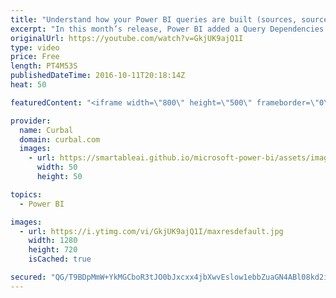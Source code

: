 ```yaml
---
title: "Understand how your Power BI queries are built (sources, source types, etc)"
excerpt: "In this month’s release, Power BI added a Query Dependencies view in the Query Editor (under the View tab in the ribbon) that allows you to see all queries and your dependencies on other queries or data sources at a glance, as well as an indicator of their Load status.  In this video, we show you what"
originalUrl: https://youtube.com/watch?v=GkjUK9ajQ1I
type: video
price: Free
length: PT4M53S
publishedDateTime: 2016-10-11T20:18:14Z
heat: 50

featuredContent: "<iframe width=\"800\" height=\"500\" frameborder=\"0\" src=\"https://www.youtube.com/embed/GkjUK9ajQ1I\" allow=\"accelerometer; autoplay; encrypted-media; gyroscope; picture-in-picture\" allowfullscreen></iframe>"

provider:
  name: Curbal
  domain: curbal.com
  images:
    - url: https://smartableai.github.io/microsoft-power-bi/assets/images/organizations/curbal.com-50x50.jpg
      width: 50
      height: 50

topics:
  - Power BI

images:
  - url: https://i.ytimg.com/vi/GkjUK9ajQ1I/maxresdefault.jpg
    width: 1280
    height: 720
    isCached: true

secured: "QG/T9BDpMmW+YkMGCboR3tJO0bJxcxx4jbXwvEslow1ebbZuaGN4ABl08kd2is1eMBISdeh/KegZnz5JHI4GSdwRhAopUlNP8+SV6pWB4msV0Y62E4nqyFRrSXc48LKuhxwftkMpc64enpeCfiH8KpF0D+2QT/jeu9dat92EOyMHAIWa2np+emH/QYmGCUnzCMySIak2mTCKnd5FEqVkg0I6y8AQniCUsNCnd3kI3KNUVU87nPfE0+sYZQOBNkzrZ7g9cEyDVcCO8EJ4QwBJjyETAe/Kk4bjJ0h+qKwn6cDYBzi6knG0zRSY5HocTeMmsFs80V+i/wXEZR9tepTEGUUWfyd2wtJ1W8Fcvfq7oyMlss7eHZ7NINXKFe57+epLtBz5aBYPMNATfXwlUyBRWMgAcDJwBgcYDKeQ6/uGibc=;ZzfU0xNbpenmd6nu9cYODw=="
---
```


